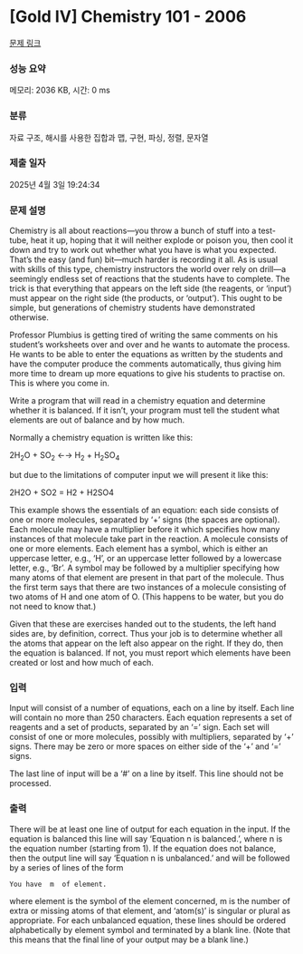 # [Gold IV] Chemistry 101 - 2006 

[문제 링크](https://www.acmicpc.net/problem/2006) 

### 성능 요약

메모리: 2036 KB, 시간: 0 ms

### 분류

자료 구조, 해시를 사용한 집합과 맵, 구현, 파싱, 정렬, 문자열

### 제출 일자

2025년 4월 3일 19:24:34

### 문제 설명

<p>Chemistry is all about reactions—you throw a bunch of stuff into a test-tube, heat it up, hoping that it will neither explode or poison you, then cool it down and try to work out whether what you have is what you expected. That’s the easy (and fun) bit—much harder is recording it all. As is usual with skills of this type, chemistry instructors the world over rely on drill—a seemingly endless set of reactions that the students have to complete. The trick is that everything that appears on the left side (the reagents, or ‘input’) must appear on the right side (the products, or ‘output’). This ought to be simple, but generations of chemistry students have demonstrated otherwise.</p>

<p>Professor Plumbius is getting tired of writing the same comments on his student’s worksheets over and over and he wants to automate the process. He wants to be able to enter the equations as written by the students and have the computer produce the comments automatically, thus giving him more time to dream up more equations to give his students to practise on. This is where you come in.</p>

<p>Write a program that will read in a chemistry equation and determine whether it is balanced. If it isn’t, your program must tell the student what elements are out of balance and by how much.</p>

<p>Normally a chemistry equation is written like this:</p>

<p>2H<sub>2</sub>O + SO<sub>2</sub> ←→ H<sub>2</sub> + H<sub>2</sub>SO<sub>4</sub></p>

<p>but due to the limitations of computer input we will present it like this:</p>

<p>2H2O + SO2 = H2 + H2SO4</p>

<p>This example shows the essentials of an equation: each side consists of one or more molecules, separated by ‘+’ signs (the spaces are optional). Each molecule may have a multiplier before it which specifies how many instances of that molecule take part in the reaction. A molecule consists of one or more elements. Each element has a symbol, which is either an uppercase letter, e.g., ‘H’, or an uppercase letter followed by a lowercase letter, e.g., ‘Br’. A symbol may be followed by a multiplier specifying how many atoms of that element are present in that part of the molecule. Thus the first term says that there are two instances of a molecule consisting of two atoms of H and one atom of O. (This happens to be water, but you do not need to know that.)</p>

<p>Given that these are exercises handed out to the students, the left hand sides are, by definition, correct. Thus your job is to determine whether all the atoms that appear on the left also appear on the right. If they do, then the equation is balanced. If not, you must report which elements have been created or lost and how much of each.</p>

### 입력 

 <p>Input will consist of a number of equations, each on a line by itself. Each line will contain no more than 250 characters. Each equation represents a set of reagents and a set of products, separated by an ‘=’ sign. Each set will consist of one or more molecules, possibly with multipliers, separated by ‘+’ signs. There may be zero or more spaces on either side of the ‘+’ and ‘=’ signs.</p>

<p>The last line of input will be a ‘#’ on a line by itself. This line should not be processed.</p>

### 출력 

 <p>There will be at least one line of output for each equation in the input. If the equation is balanced this line will say ‘Equation n is balanced.’, where n is the equation number (starting from 1). If the equation does not balance, then the output line will say ‘Equation n is unbalanced.’ and will be followed by a series of lines of the form</p>

<p><code>You have <created or destroyed> m <atom or atoms> of element. </code></p>

<p>where element is the symbol of the element concerned, m is the number of extra or missing atoms of that element, and ‘atom(s)’ is singular or plural as appropriate. For each unbalanced equation, these lines should be ordered alphabetically by element symbol and terminated by a blank line. (Note that this means that the final line of your output may be a blank line.)</p>


